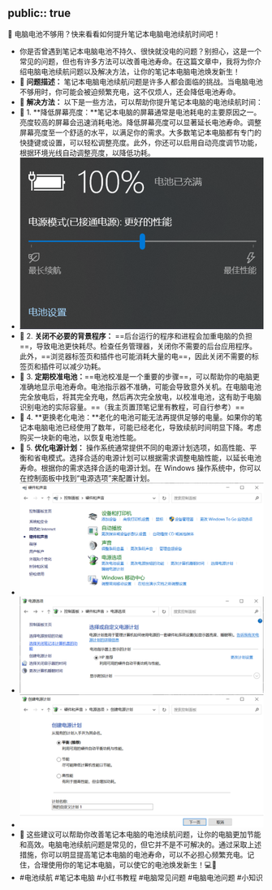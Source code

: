 public:: true
---
🔋 电脑电池不够用？快来看看如何提升笔记本电脑电池续航时间吧！

- 你是否曾遇到笔记本电脑电池不持久、很快就没电的问题？别担心，这是一个常见的问题，但也有许多方法可以改善电池寿命。在这篇文章中，我将为你介绍电脑电池续航问题以及解决方法，让你的笔记本电脑电池焕发新生！
- 🔵 **问题描述：**
  笔记本电脑电池续航问题是许多人都会面临的挑战。当电脑电池不够用时，你可能会被迫频繁充电，这不仅烦人，还会降低电池寿命。
- 🔵 **解决方法：**
  以下是一些方法，可以帮助你提升笔记本电脑的电池续航时间：
- 🔵 1. **降低屏幕亮度：**笔记本电脑的屏幕通常是电池耗电的主要原因之一。亮度较高的屏幕会迅速消耗电池。降低屏幕亮度可以显著延长电池寿命。调整屏幕亮度至一个舒适的水平，以满足你的需求。大多数笔记本电脑都有专门的快捷键或设置，可以轻松调整亮度。此外，你还可以启用自动亮度调节功能，根据环境光线自动调整亮度，以降低功耗。
- ![image.png](../assets/image_1697034915096_0.png)
- 🔵 2. **关闭不必要的背景程序：** ==后台运行的程序和进程会加重电脑的负担==，导致电池更快耗尽。检查任务管理器，关闭你不需要的后台应用程序。此外，==浏览器标签页和插件也可能消耗大量的电==，因此关闭不需要的标签页和插件可以减少功耗。
- 🔵 3. **定期校准电池：**==电池校准是一个重要的步骤==，可以帮助你的电脑更准确地显示电池寿命。电池指示器不准确，可能会导致意外关机。在电脑电池完全放电后，将其完全充电，然后再次完全放电，以校准电池，这有助于电脑识别电池的实际容量。==（我主页置顶笔记里有教程，可自行参考）==
- 🔵 4. **更换老化电池：**老化的电池可能无法再提供足够的电量。如果你的笔记本电脑电池已经使用了数年，可能已经老化，导致续航时间明显下降。考虑购买一块新的电池，以恢复电池性能。
- 🔵 5. **优化电源计划：** 操作系统通常提供不同的电源计划选项，如高性能、平衡和省电模式。选择合适的电源计划可以根据需求调整电脑性能，以延长电池寿命。根据你的需求选择合适的电源计划。在 Windows 操作系统中，你可以在控制面板中找到“电源选项”来配置计划。
- ![image.png](../assets/image_1697034406186_0.png)
- ![image.png](../assets/image_1697034562335_0.png)
- ![image.png](../assets/image_1697034483902_0.png)
- 🔵 这些建议可以帮助你改善笔记本电脑的电池续航问题，让你的电脑更加节能和高效。电脑电池续航问题是常见的，但它并不是不可解决的。通过采取上述措施，你可以明显提高笔记本电脑的电池寿命，可以不必担心频繁充电。记住，合理使用你的笔记本电脑，可以使它的电池焕发新生！💻🔋
- #电池续航 #笔记本电脑 #小红书教程 #电脑常见问题 #电脑电池问题 #小知识